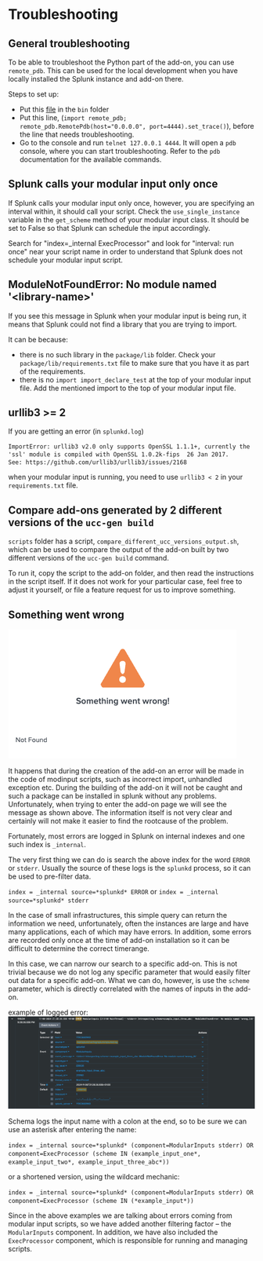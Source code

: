 # Troubleshooting

## General troubleshooting

To be able to troubleshoot the Python part of the add-on, you can use `remote_pdb`. This can be used for the local development when you have locally installed the Splunk instance and add-on there.

Steps to set up:

* Put this [file](https://github.com/ionelmc/python-remote-pdb/blob/master/src/remote_pdb.py) in the `bin` folder
* Put this line, (`import remote_pdb; remote_pdb.RemotePdb(host="0.0.0.0", port=4444).set_trace()`), before the line that needs troubleshooting.
* Go to the console and run `telnet 127.0.0.1 4444`. It will open a `pdb` console, where you can start troubleshooting. Refer to the `pdb` documentation for the available commands.

## Splunk calls your modular input only once

If Splunk calls your modular input only once, however, you are
specifying an interval within, it should call your script. Check the
`use_single_instance` variable in the `get_scheme` method of your modular
input class. It should be set to False so that Splunk can schedule the
input accordingly.

Search for "index=_internal ExecProcessor" and look for
"interval: run once" near your script name in order to understand that Splunk does not schedule your modular
input script.

## ModuleNotFoundError: No module named '<library-name\>'

If you see this message in Splunk when your modular input is being run, it means that Splunk could not find a library that you are trying to import.

It can be because:

* there is no such library in the `package/lib` folder. Check your `package/lib/requirements.txt` file to make sure that you have it as part of the requirements.
* there is no `import import_declare_test` at the top of your modular input file. Add the mentioned import to the top of your modular input file.

## urllib3 >= 2

If you are getting an error (in `splunkd.log`)

```
ImportError: urllib3 v2.0 only supports OpenSSL 1.1.1+, currently the 'ssl' module is compiled with OpenSSL 1.0.2k-fips  26 Jan 2017.
See: https://github.com/urllib3/urllib3/issues/2168
```

when your modular input is running, you need to use `urllib3 < 2` in your `requirements.txt` file.

## Compare add-ons generated by 2 different versions of the `ucc-gen build`

`scripts` folder has a script, `compare_different_ucc_versions_output.sh`, which
can be used to compare the output of the add-on built by two different versions of
the `ucc-gen build` command.

To run it, copy the script to the add-on folder, and then read the
instructions in the script itself. If it does not work for your particular case,
feel free to adjust it yourself, or file a feature request for us to improve
something.

## Something went wrong

![img.png](images/troubleshooting_input_error.png)

It happens that during the creation of the add-on an error will be made in the code of modinput scripts,
such as incorrect import, unhandled exception etc. During the building of the add-on it will not be caught
and such a package can be installed in splunk without any problems. Unfortunately, when trying to enter
the add-on page we will see the message as shown above. The information itself is not very
clear and certainly will not make it easier to find the rootcause of the problem.

Fortunately, most errors are logged in Splunk on internal indexes and one such index is `_internal`.

The very first thing we can do is search the above index for the word `ERROR` or `stderr`.
Usually the source of these logs is the `splunkd` process, so it can be used to pre-filter data.

`index = _internal source=*splunkd* ERROR` or `index = _internal source=*splunkd* stderr`

In the case of small infrastructures, this simple query can return the information we need, unfortunately, often
the instances are large and have many applications, each of which may have errors.
In addition, some errors are recorded only once at the time of add-on installation so it can be difficult to determine the correct timerange.

In this case, we can narrow our search to a specific add-on. This is not trivial because we do not log any
specific parameter that would easily filter out data for a specific add-on.
What we can do, however, is use the `scheme` parameter, which is directly correlated with the names of inputs in the add-on.

example of logged error:
![img.png](images/troubleshooting_error_example.png)

Schema logs the input name with a colon at the end, so to be sure we can use an asterisk after entering the name:

`index = _internal source=*splunkd* (component=ModularInputs stderr) OR component=ExecProcessor (scheme IN (example_input_one*, example_input_two*, example_input_three_abc*))`

or a shortened version, using the wildcard mechanic:

`index = _internal source=*splunkd* (component=ModularInputs stderr) OR component=ExecProcessor (scheme IN (*example_input*))`

Since in the above examples we are talking about errors coming from modular input scripts,
so we have added another filtering factor – the `ModularInputs` component. In addition, we have also included
the `ExecProcessor` component, which is responsible for running and managing scripts.
